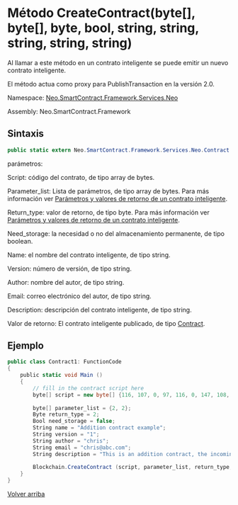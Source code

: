 # Método CreateContract(byte[], byte[], byte, bool, string, string, string, string, string)

Al llamar a este método en un contrato inteligente se puede emitir un nuevo contrato inteligente.

El método actua como proxy para PublishTransaction en la versión 2.0.

Namespace: [Neo.SmartContract.Framework.Services.Neo](../../neo.md)

Assembly: Neo.SmartContract.Framework

## Sintaxis

```c#
public static extern Neo.SmartContract.Framework.Services.Neo.Contract CreateContract (byte[] script, byte[] parameter_list, byte return_type, bool need_storage, string name, string author, string email, string description)
```

parámetros:

Script: código del contrato, de tipo array de bytes.

Parameter_list: Lista de parámetros, de tipo array de bytes. Para más información ver [Parámetros y valores de retorno de un contrato inteligente](../../../../tutorial/Parameter.md).

Return_type: valor de retorno, de tipo byte. Para más información ver [Parámetros y valores de retorno de un contrato inteligente](../../../../tutorial/Parameter.md).

Need_storage: la necesidad o no del almacenamiento permanente, de tipo boolean.

Name: el nombre del contrato inteligente, de tipo string.

Version: número de versión, de tipo string.

Author: nombre del autor, de tipo string.

Email: correo electrónico del autor, de tipo string.

Description: descripción del contrato inteligente, de tipo string.

Valor de retorno: El contrato inteligente publicado, de tipo [Contract](../Contract.md).

## Ejemplo

```c#
public class Contract1: FunctionCode
{
    public static void Main ()
    {
        // fill in the contract script here
        byte[] script = new byte[] {116, 107, 0, 97, 116, 0, 147, 108, 118, 107, 148, 121, 116, 81, 147, 108, 118, 107, 148, 121, 147, 116, 98, 108, 118, 107, 148, 114, 117, 98, 3, 0, 116, 0, 148, 140, 108, 118, 107, 148, 121, 97, 116, 140, 118, 108, 118, 108, 117, 108, 118, 140, 107, 148, 108, 117, 108, 118, 140, 107, 148, 109, 108, 117, 102}
      
        byte[] parameter_list = {2, 2};
        Byte return_type = 2;
        Bool need_storage = false;
        String name = "Addition contract example";
        String version = "1";
        String author = "chris";
        String email = "chris@abc.com";
        String description = "This is an addition contract, the incoming two integers, the contract adds to the two integers, returns an integer";
      
        Blockchain.CreateContract (script, parameter_list, return_type, need_storage, name, version, author, email, description);
    }
}
```



[Volver arriba](../Blockchain.md)
